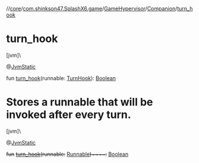 //[core](../../../../index.md)/[com.shinkson47.SplashX6.game](../../index.md)/[GameHypervisor](../index.md)/[Companion](index.md)/[turn_hook](turn_hook.md)

# turn_hook

[jvm]\

@[JvmStatic](https://kotlinlang.org/api/latest/jvm/stdlib/kotlin.jvm/-jvm-static/index.html)

fun [turn_hook](turn_hook.md)(runnable: [TurnHook](../../../com.shinkson47.SplashX6.utility/-turn-hook/index.md)): [Boolean](https://kotlinlang.org/api/latest/jvm/stdlib/kotlin/-boolean/index.html)

# Stores a runnable that will be invoked after every turn.

[jvm]\

@[JvmStatic](https://kotlinlang.org/api/latest/jvm/stdlib/kotlin.jvm/-jvm-static/index.html)

~~fun~~ [~~turn_hook~~](turn_hook.md)~~(~~~~runnable~~~~:~~ [Runnable](https://docs.oracle.com/javase/8/docs/api/java/lang/Runnable.html)~~)~~~~:~~ [Boolean](https://kotlinlang.org/api/latest/jvm/stdlib/kotlin/-boolean/index.html)
